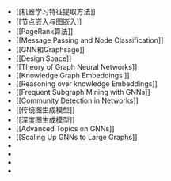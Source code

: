 - [[机器学习特征提取方法]]
- [[节点嵌入与图嵌入]]
- [[PageRank算法]]
- [[Message Passing and Node Classification]]
- [[GNN和Graphsage]]
- [[Design Space]]
- [[Theory of Graph Neural Networks]]
- [[Knowledge Graph Embeddings ]]
- [[Reasoning over knowledge Embeddings]]
- [[Frequent Subgraph Mining with GNNs]]
- [[Community Detection in Networks]]
- [[传统图生成模型]]
- [[深度图生成模型]]
- [[Advanced Topics on GNNs]]
- [[Scaling Up GNNs to Large Graphs]]
-
-
-
-